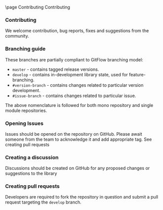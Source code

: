 \page Contributing Contributing

### Contributing


We welcome contribution, bug reports, fixes and suggestions from the community.

### Branching guide

These branches are partially compliant to GitFlow branching model:
* `master` - contains tagged release versions.
* `develop` - contains in-development library state, used for feature-branching.
* `#version-branch` - contains changes related to particular version development.
* `#issue-branch` - contains changes related to particular issue.

The above nomenclature is followed for both mono repository and single module repositories.

### Opening Issues

Issues should be opened on the repository on GitHub. Please await someone from the team to acknowledge it and add 
appropriate tag. See creating pull requests 

### Creating a discussion
Discussions should be created on GitHub for any proposed changes or suggestions to the library 


### Creating pull requests
Developers are required to fork the repository in question and submit a pull request targeting the `develop` branch.